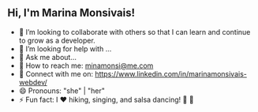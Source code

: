 <h2> Hi, I'm Marina Monsivais!</h2>

<!--
**MinaMonsi/MinaMonsi** is a ✨ _special_ ✨ repository because its `README.md` (this file) appears on your GitHub profile.

Here are some ideas to get you started:

- 🔭 I’m currently working on ...
- 🌱 I’m currently learning ...
- 👯 I’m looking to collaborate on ...
- 🤔 I’m looking for help with ...
- 💬 Ask me about ...
- 📫 How to reach me: ...
- 😄 Pronouns: ...
- ⚡ Fun fact: ...
-->

- 👯 I’m looking to collaborate with others so that I can learn and continue to grow as a developer.
- 🤔 I’m looking for help with ...
- 💬 Ask me about...
- :email: How to reach me: minamonsi@me.com
- :briefcase: Connect with me on: https://www.linkedin.com/in/marinamonsivais-webdev/
- 😄 Pronouns: "she" | "her"
- ⚡ Fun fact: I :heart: hiking, singing, and salsa dancing! :dancer: :man_dancing:
